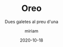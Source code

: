 ---
author: miriam
date: 2020-10-18
published: true
title: Oreo
subtitle: Dues galetes al preu d'una
description: Galeta de vainilla amb trossets de galeta oreo.
image: /uploads/oreo.png
price: 1.5
---